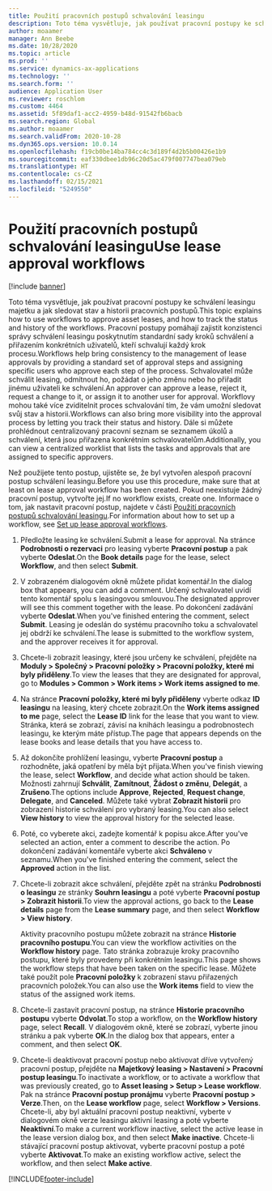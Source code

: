 ```yaml
---
title: Použití pracovních postupů schvalování leasingu
description: Toto téma vysvětluje, jak používat pracovní postupy ke schválení leasingu majetku a jak sledovat stav a historii pracovních postupů.
author: moaamer
manager: Ann Beebe
ms.date: 10/28/2020
ms.topic: article
ms.prod: ''
ms.service: dynamics-ax-applications
ms.technology: ''
ms.search.form: ''
audience: Application User
ms.reviewer: roschlom
ms.custom: 4464
ms.assetid: 5f89daf1-acc2-4959-b48d-91542fb6bacb
ms.search.region: Global
ms.author: moaamer
ms.search.validFrom: 2020-10-28
ms.dyn365.ops.version: 10.0.14
ms.openlocfilehash: f19cb0be14ba784cc4c3d189f4d2b5b00426e1b9
ms.sourcegitcommit: eaf330dbee1db96c20d5ac479f007747bea079eb
ms.translationtype: HT
ms.contentlocale: cs-CZ
ms.lasthandoff: 02/15/2021
ms.locfileid: "5249550"
---
```

# <a name="use-lease-approval-workflows"></a><span data-ttu-id="7520e-103">Použití pracovních postupů schvalování leasingu</span><span class="sxs-lookup"><span data-stu-id="7520e-103">Use lease approval workflows</span></span>

[!include [banner](../includes/banner.md)]

<span data-ttu-id="7520e-104">Toto téma vysvětluje, jak používat pracovní postupy ke schválení leasingu majetku a jak sledovat stav a historii pracovních postupů.</span><span class="sxs-lookup"><span data-stu-id="7520e-104">This topic explains how to use workflows to approve asset leases, and how to track the status and history of the workflows.</span></span> <span data-ttu-id="7520e-105">Pracovní postupy pomáhají zajistit konzistenci správy schválení leasingu poskytnutím standardní sady kroků schválení a přiřazením konkrétních uživatelů, kteří schvalují každý krok procesu.</span><span class="sxs-lookup"><span data-stu-id="7520e-105">Workflows help bring consistency to the management of lease approvals by providing a standard set of approval steps and assigning specific users who approve each step of the process.</span></span> <span data-ttu-id="7520e-106">Schvalovatel může schválit leasing, odmítnout ho, požádat o jeho změnu nebo ho přiřadit jinému uživateli ke schválení.</span><span class="sxs-lookup"><span data-stu-id="7520e-106">An approver can approve a lease, reject it, request a change to it, or assign it to another user for approval.</span></span> <span data-ttu-id="7520e-107">Workflovy mohou také více zviditelnit proces schvalování tím, že vám umožní sledovat svůj stav a historii.</span><span class="sxs-lookup"><span data-stu-id="7520e-107">Workflows can also bring more visibility into the approval process by letting you track their status and history.</span></span> <span data-ttu-id="7520e-108">Dále si můžete prohlédnout centralizovaný pracovní seznam se seznamem úkolů a schválení, která jsou přiřazena konkrétním schvalovatelům.</span><span class="sxs-lookup"><span data-stu-id="7520e-108">Additionally, you can view a centralized worklist that lists the tasks and approvals that are assigned to specific approvers.</span></span>

<span data-ttu-id="7520e-109">Než použijete tento postup, ujistěte se, že byl vytvořen alespoň pracovní postup schválení leasingu.</span><span class="sxs-lookup"><span data-stu-id="7520e-109">Before you use this procedure, make sure that at least on lease approval workflow has been created.</span></span> <span data-ttu-id="7520e-110">Pokud neexistuje žádný pracovní postup, vytvořte jej.</span><span class="sxs-lookup"><span data-stu-id="7520e-110">If no workflow exists, create one.</span></span> <span data-ttu-id="7520e-111">Informace o tom, jak nastavit pracovní postup, najdete v části [Použití pracovních postupů schvalování leasingu](set-up-lease-wrkflw.md).</span><span class="sxs-lookup"><span data-stu-id="7520e-111">For information about how to set up a workflow, see [Set up lease approval workflows](set-up-lease-wrkflw.md).</span></span>

1. <span data-ttu-id="7520e-112">Předložte leasing ke schválení.</span><span class="sxs-lookup"><span data-stu-id="7520e-112">Submit a lease for approval.</span></span> <span data-ttu-id="7520e-113">Na stránce **Podrobnosti o rezervaci** pro leasing vyberte **Pracovní postup** a pak vyberte **Odeslat**.</span><span class="sxs-lookup"><span data-stu-id="7520e-113">On the **Book details** page for the lease, select **Workflow**, and then select **Submit**.</span></span>
2. <span data-ttu-id="7520e-114">V zobrazeném dialogovém okně můžete přidat komentář.</span><span class="sxs-lookup"><span data-stu-id="7520e-114">In the dialog box that appears, you can add a comment.</span></span> <span data-ttu-id="7520e-115">Určený schvalovatel uvidí tento komentář spolu s leasingovou smlouvou.</span><span class="sxs-lookup"><span data-stu-id="7520e-115">The designated approver will see this comment together with the lease.</span></span> <span data-ttu-id="7520e-116">Po dokončení zadávání vyberte **Odeslat**.</span><span class="sxs-lookup"><span data-stu-id="7520e-116">When you've finished entering the comment, select **Submit**.</span></span> <span data-ttu-id="7520e-117">Leasing je odeslán do systému pracovního toku a schvalovatel jej obdrží ke schválení.</span><span class="sxs-lookup"><span data-stu-id="7520e-117">The lease is submitted to the workflow system, and the approver receives it for approval.</span></span>
3. <span data-ttu-id="7520e-118">Chcete-li zobrazit leasingy, které jsou určeny ke schválení, přejděte na **Moduly \> Společný \> Pracovní položky \> Pracovní položky, které mi byly přiděleny**.</span><span class="sxs-lookup"><span data-stu-id="7520e-118">To view the leases that they are designated for approval, go to **Modules \> Common \> Work items \> Work items assigned to me**.</span></span>
4. <span data-ttu-id="7520e-119">Na stránce **Pracovní položky, které mi byly přiděleny** vyberte odkaz **ID leasingu** na leasing, který chcete zobrazit.</span><span class="sxs-lookup"><span data-stu-id="7520e-119">On the **Work items assigned to me** page, select the **Lease ID** link for the lease that you want to view.</span></span> <span data-ttu-id="7520e-120">Stránka, která se zobrazí, závisí na knihách leasingu a podrobnostech leasingu, ke kterým máte přístup.</span><span class="sxs-lookup"><span data-stu-id="7520e-120">The page that appears depends on the lease books and lease details that you have access to.</span></span>
5. <span data-ttu-id="7520e-121">Až dokončíte prohlížení leasingu, vyberte **Pracovní postup** a rozhodněte, jaká opatření by měla být přijata.</span><span class="sxs-lookup"><span data-stu-id="7520e-121">When you've finish viewing the lease, select **Workflow**, and decide what action should be taken.</span></span> <span data-ttu-id="7520e-122">Možnosti zahrnují **Schválit**, **Zamítnout**, **Žádost o změnu**, **Delegát**, a **Zrušeno**.</span><span class="sxs-lookup"><span data-stu-id="7520e-122">The options include **Approve**, **Rejected**, **Request change**, **Delegate**, and **Canceled**.</span></span> <span data-ttu-id="7520e-123">Můžete také vybrat **Zobrazit historii** pro zobrazení historie schválení pro vybraný leasing.</span><span class="sxs-lookup"><span data-stu-id="7520e-123">You can also select **View history** to view the approval history for the selected lease.</span></span>
6. <span data-ttu-id="7520e-124">Poté, co vyberete akci, zadejte komentář k popisu akce.</span><span class="sxs-lookup"><span data-stu-id="7520e-124">After you've selected an action, enter a comment to describe the action.</span></span> <span data-ttu-id="7520e-125">Po dokončení zadávání komentáře vyberte akci **Schváleno** v seznamu.</span><span class="sxs-lookup"><span data-stu-id="7520e-125">When you've finished entering the comment, select the **Approved** action in the list.</span></span>
7. <span data-ttu-id="7520e-126">Chcete-li zobrazit akce schválení, přejděte zpět na stránku **Podrobnosti o leasingu** ze stránky **Souhrn leasingu** a poté vyberte **Pracovní postup \> Zobrazit historii**.</span><span class="sxs-lookup"><span data-stu-id="7520e-126">To view the approval actions, go back to the **Lease details** page from the **Lease summary** page, and then select **Workflow \> View history**.</span></span>

    <span data-ttu-id="7520e-127">Aktivity pracovního postupu můžete zobrazit na stránce **Historie pracovního postupu**.</span><span class="sxs-lookup"><span data-stu-id="7520e-127">You can view the workflow activities on the **Workflow history** page.</span></span> <span data-ttu-id="7520e-128">Tato stránka zobrazuje kroky pracovního postupu, které byly provedeny při konkrétním leasingu.</span><span class="sxs-lookup"><span data-stu-id="7520e-128">This page shows the workflow steps that have been taken on the specific lease.</span></span> <span data-ttu-id="7520e-129">Můžete také použít pole **Pracovní položky** k zobrazení stavu přiřazených pracovních položek.</span><span class="sxs-lookup"><span data-stu-id="7520e-129">You can also use the **Work items** field to view the status of the assigned work items.</span></span>

8. <span data-ttu-id="7520e-130">Chcete-li zastavit pracovní postup, na stránce **Historie pracovního postupu** vyberte **Odvolat**.</span><span class="sxs-lookup"><span data-stu-id="7520e-130">To stop a workflow, on the **Workflow history** page, select **Recall**.</span></span> <span data-ttu-id="7520e-131">V dialogovém okně, které se zobrazí, vyberte jinou stránku a pak vyberte **OK**.</span><span class="sxs-lookup"><span data-stu-id="7520e-131">In the dialog box that appears, enter a comment, and then select **OK**.</span></span>
9. <span data-ttu-id="7520e-132">Chcete-li deaktivovat pracovní postup nebo aktivovat dříve vytvořený pracovní postup, přejděte na **Majetkový leasing \> Nastavení \> Pracovní postup leasingu**.</span><span class="sxs-lookup"><span data-stu-id="7520e-132">To inactivate a workflow, or to activate a workflow that was previously created, go to **Asset leasing \> Setup \> Lease workflow**.</span></span> <span data-ttu-id="7520e-133">Pak na stránce **Pracovní postup pronájmu** vyberte **Pracovní postup \> Verze**.</span><span class="sxs-lookup"><span data-stu-id="7520e-133">Then, on the **Lease workflow** page, select **Workflow \> Versions**.</span></span> <span data-ttu-id="7520e-134">Chcete-li, aby byl aktuální pracovní postup neaktivní, vyberte v dialogovém okně verze leasingu aktivní leasing a poté vyberte **Neaktivní**.</span><span class="sxs-lookup"><span data-stu-id="7520e-134">To make a current workflow inactive, select the active lease in the lease version dialog box, and then select **Make inactive**.</span></span> <span data-ttu-id="7520e-135">Chcete-li stávající pracovní postup aktivovat, vyberte pracovní postup a poté vyberte **Aktivovat**.</span><span class="sxs-lookup"><span data-stu-id="7520e-135">To make an existing workflow active, select the workflow, and then select **Make active**.</span></span>


[!INCLUDE[footer-include](../../includes/footer-banner.md)]